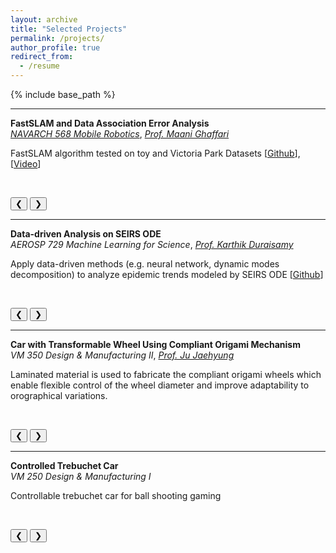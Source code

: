 ```yaml
---
layout: archive
title: "Selected Projects"
permalink: /projects/
author_profile: true
redirect_from:
  - /resume
---
```


{% include base_path %}
<head>
  <meta name="viewport" content="width=device-width, initial-scale=1">
  <link rel="stylesheet" href="https://www.w3schools.com/w3css/4/w3.css">
  <style>
  .mySlides {display:none;}
  </style>
</head>

<!-- Data-driven ODE Project -->
<hr>
<b>FastSLAM and Data Association Error Analysis</b>
<br>
<a href="https://robots.engin.umich.edu/mobilerobotics/" target="_blank"><i>NAVARCH 568 Mobile Robotics</i></a>, <a href="https://robotics.umich.edu/profile/maani-ghaffari/" target="_blank"><i>Prof. Maani Ghaffari</i></a>
<p>FastSLAM algorithm tested on toy and Victoria Park Datasets [<a href="https://github.com/XiaoLiSean/fastSLAM" target="_blank">Github</a>],[<a href="https://www.youtube.com/watch?v=l1vEpVRktko" target="_blank">Video</a>]</p>
<br>

<div class="w3-content w3-display-container" id="slideshow4">

  <div class="w3-display-container mySlides">
    <img src="http://XiaoLiSean.github.io/images/fastslam.png" style="width:100%">
    <div class="w3-display-bottomright w3-large w3-container w3-padding-16 w3-black">
      FastSLAM Tested on Victoria Park Dataset
    </div>
  </div>

  <div class="w3-display-container mySlides">
    <img src="http://XiaoLiSean.github.io/images/unknow1_err.png" style="width:100%">
    <div class="w3-display-bottomright w3-large w3-container w3-padding-16 w3-black">
      Error Analysis
    </div>
  </div>

<button class="w3-button w3-display-left w3-black" onclick="plusSlides(-1, this.parentNode)">&#10094;</button>
<button class="w3-button w3-display-right w3-black" onclick="plusSlides(1, this.parentNode)">&#10095;</button>
</div>


<!-- Data-driven ODE Project -->
<hr>
<b>Data-driven Analysis on SEIRS ODE</b>
<br>
<i>AEROSP 729 Machine Learning for Science</i>, <a href="https://aero.engin.umich.edu/people/karthik-duraisamy/" target="_blank"><i>Prof. Karthik Duraisamy</i></a>
<p>Apply data-driven methods (e.g. neural network, dynamic modes decomposition) to analyze epidemic trends modeled by SEIRS ODE [<a href="https://github.com/XiaoLiSean/Machine_Learning_SEIRS" target="_blank">Github</a>]</p>
<br>

<div class="w3-content w3-display-container" id="slideshow3">

  <div class="w3-display-container mySlides">
    <img src="http://XiaoLiSean.github.io/images/seirs.png" style="width:100%">
    <div class="w3-display-bottomright w3-large w3-container w3-padding-16 w3-black">
      SEIRS ODE
    </div>
  </div>

  <div class="w3-display-container mySlides">
    <img src="http://XiaoLiSean.github.io/images/nn.png" style="width:100%">
    <div class="w3-display-bottomright w3-large w3-container w3-padding-16 w3-black">
      Neural Network Prediction
    </div>
  </div>

  <div class="w3-display-container mySlides">
    <img src="http://XiaoLiSean.github.io/images/koop.png" style="width:100%">
    <div class="w3-display-bottomright w3-large w3-container w3-padding-16 w3-black">
      Koopman Decomposition Prediction
    </div>
  </div>

  <div class="w3-display-container mySlides">
    <img src="http://XiaoLiSean.github.io/images/dmd.png" style="width:100%">
    <div class="w3-display-bottomright w3-large w3-container w3-padding-16 w3-black">
      Dynamic Modes Decomposition Prediction
    </div>
  </div>

<button class="w3-button w3-display-left w3-black" onclick="plusSlides(-1, this.parentNode)">&#10094;</button>
<button class="w3-button w3-display-right w3-black" onclick="plusSlides(1, this.parentNode)">&#10095;</button>
</div>


<!-- Origami Wheel Project -->
<hr>
<b>Car with Transformable Wheel Using Compliant Origami Mechanism</b>
<br>
<i>VM 350 Design & Manufacturing II</i>, <a href="https://sites.ji.sjtu.edu.cn/jaehyungju/" target="_blank"><i>Prof. Ju Jaehyung</i></a>
<p>Laminated material is used to fabricate the compliant origami wheels which enable flexible control of the wheel diameter and improve adaptability to orographical variations.</p>
<br>

<div class="w3-content w3-display-container" id="slideshow2">

  <div class="w3-display-container mySlides">
    <img src="http://XiaoLiSean.github.io/images/car.png" style="width:100%">
    <div class="w3-display-bottomright w3-large w3-container w3-padding-16 w3-black">
      Assembling  View
    </div>
  </div>

  <div class="w3-display-container mySlides">
    <img src="http://XiaoLiSean.github.io/images/explosiveView.jpg" style="width:100%">
    <div class="w3-display-bottomright w3-large w3-container w3-padding-16 w3-black">
      Explosive View
    </div>
  </div>

  <div class="w3-display-container mySlides">
    <img src="http://XiaoLiSean.github.io/images/Climbing.jpg" style="width:100%">
    <div class="w3-display-bottomright w3-large w3-container w3-padding-16 w3-black">
      Climbing
    </div>
  </div>

  <div class="w3-display-container mySlides">
    <img src="http://XiaoLiSean.github.io/images/origamiWheel.gif" style="width:100%">
    <div class="w3-display-bottomright w3-large w3-container w3-padding-16 w3-black">
      Origami Wheel Transformation
    </div>
  </div>

<button class="w3-button w3-display-left w3-black" onclick="plusSlides(-1, this.parentNode)">&#10094;</button>
<button class="w3-button w3-display-right w3-black" onclick="plusSlides(1, this.parentNode)">&#10095;</button>
</div>

<!-- Trebuchet Project -->
<hr>
<b>Controlled Trebuchet Car</b>
<br>
<i>VM 250 Design & Manufacturing I</i>
<p>Controllable trebuchet car for ball shooting gaming</p>
<br>

<div class="w3-content w3-display-container" id="slideshow1">
  <div class="w3-display-container mySlides">
    <img src="http://XiaoLiSean.github.io/images/trebuchetAssemble.jpg" style="width:100%">
    <div class="w3-display-bottomright w3-large w3-container w3-padding-16 w3-black">
      Assembling  View
    </div>
  </div>

  <div class="w3-display-container mySlides">
    <img src="http://XiaoLiSean.github.io/images/trebuchetExplosive.jpg" style="width:100%">
    <div class="w3-display-bottomright w3-large w3-container w3-padding-16 w3-black">
      Explosive View
    </div>
  </div>

  <div class="w3-display-container mySlides">
    <img src="http://XiaoLiSean.github.io/images/shooting.png" style="width:100%">
    <div class="w3-display-bottomright w3-large w3-container w3-padding-16 w3-black">
      Shooting Mechanism
    </div>
  </div>

<button class="w3-button w3-display-left w3-black" onclick="plusSlides(-1, this.parentNode)">&#10094;</button>
<button class="w3-button w3-display-right w3-black" onclick="plusSlides(1, this.parentNode)">&#10095;</button>
</div>


<!-- Function defined to show picture slider -->
<script>
var slideshow1 = document.getElementById("slideshow1");
slideshow1.currentSlideIndex = 1;
showSlides(slideshow1.currentSlideIndex, slideshow1);

var slideshow2 = document.getElementById("slideshow2");
slideshow2.currentSlideIndex = 1;
showSlides(slideshow2.currentSlideIndex, slideshow2);

var slideshow3 = document.getElementById("slideshow3");
slideshow3.currentSlideIndex = 1;
showSlides(slideshow2.currentSlideIndex, slideshow3);

var slideshow4 = document.getElementById("slideshow4");
slideshow4.currentSlideIndex = 1;
showSlides(slideshow4.currentSlideIndex, slideshow4);

var slideshow5 = document.getElementById("slideshow5");
slideshow5.currentSlideIndex = 1;
showSlides(slideshow5.currentSlideIndex, slideshow5);

function plusSlides(n, slideshow) {
  showSlides(slideshow.currentSlideIndex += n, slideshow);
}

function currentSlide(n, slideshow) {
  showSlides(slideshow.currentSlideIndex = n, slideshow);
}

function showSlides(n, slideshow) {
  var i;
  var slides = slideshow.getElementsByClassName("mySlides");
  if (n > slides.length) {slideshow.currentSlideIndex = 1}    
  if (n < 1) {slideshow.currentSlideIndex = slides.length}
  for (i = 0; i < slides.length; i++) {
      slides[i].style.display = "none";  
  }
  slides[slideshow.currentSlideIndex-1].style.display = "block";  
}
</script>
